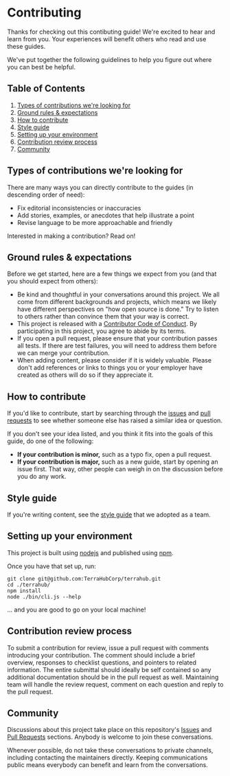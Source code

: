 # Contributing

Thanks for checking out this contibuting guide! We're excited to hear and learn from you. Your experiences will benefit others who read and use these guides.

We've put together the following guidelines to help you figure out where you can best be helpful.

## Table of Contents

1. [Types of contributions we're looking for](contributing.md#types-of-contributions-were-looking-for)
2. [Ground rules & expectations](contributing.md#ground-rules--expectations)
3. [How to contribute](contributing.md#how-to-contribute)
4. [Style guide](contributing.md#style-guide)
5. [Setting up your environment](contributing.md#setting-up-your-environment)
6. [Contribution review process](contributing.md#contribution-review-process)
7. [Community](contributing.md#community)

## Types of contributions we're looking for

There are many ways you can directly contribute to the guides \(in descending order of need\):

* Fix editorial inconsistencies or inaccuracies
* Add stories, examples, or anecdotes that help illustrate a point
* Revise language to be more approachable and friendly

Interested in making a contribution? Read on!

## Ground rules & expectations

Before we get started, here are a few things we expect from you \(and that you should expect from others\):

* Be kind and thoughtful in your conversations around this project. We all come from different backgrounds and projects, which means we likely have different perspectives on "how open source is done." Try to listen to others rather than convince them that your way is correct.
* This project is released with a [Contributor Code of Conduct](code_of_conduct.md). By participating in this project, you agree to abide by its terms.
* If you open a pull request, please ensure that your contribution passes all tests. If there are test failures, you will need to address them before we can merge your contribution.
* When adding content, please consider if it is widely valuable. Please don't add references or links to things you or your employer have created as others will do so if they appreciate it.

## How to contribute

If you'd like to contribute, start by searching through the [issues](https://github.com/TerraHubCorp/terrahub/issues) and [pull requests](https://github.com/TerraHubCorp/terrahub/pulls) to see whether someone else has raised a similar idea or question.

If you don't see your idea listed, and you think it fits into the goals of this guide, do one of the following:

* **If your contribution is minor,** such as a typo fix, open a pull request.
* **If your contribution is major,** such as a new guide, start by opening an issue first. That way, other people can weigh in on the discussion before you do any work.

## Style guide

If you're writing content, see the [style guide](https://github.com/TerraHubCorp/styleguide/blob/master/README.md) that we adopted as a team.

## Setting up your environment

This project is built using [nodejs](https://nodejs.org) and published using [npm](https://www.npmjs.com).

Once you have that set up, run:

```text
git clone git@github.com:TerraHubCorp/terrahub.git
cd ./terrahub/
npm install
node ./bin/cli.js --help
```

... and you are good to go on your local machine!

## Contribution review process

To submit a contribution for review, issue a pull request with comments introducing your contribution. The comment should include a brief overview, responses to checklist questions, and pointers to related information. The entire submittal should ideally be self contained so any additional documentation should be in the pull request as well. Maintaining team will handle the review request, comment on each question and reply to the pull request.

## Community

Discussions about this project take place on this repository's [Issues](https://github.com/TerraHubCorp/terrahub/issues) and [Pull Requests](https://github.com/TerraHubCorp/terrahub/pulls) sections. Anybody is welcome to join these conversations.

Whenever possible, do not take these conversations to private channels, including contacting the maintainers directly. Keeping communications public means everybody can benefit and learn from the conversations.

